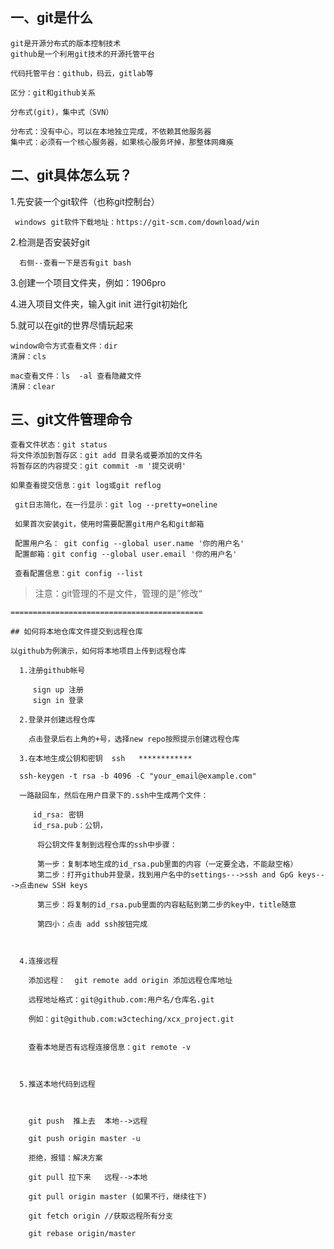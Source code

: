 ## 一、git是什么

    git是开源分布式的版本控制技术
    github是一个利用git技术的开源托管平台

    代码托管平台：github，码云，gitlab等

    区分：git和github关系

    分布式(git)，集中式（SVN）

    分布式：没有中心，可以在本地独立完成，不依赖其他服务器
    集中式：必须有一个核心服务器，如果核心服务坏掉，那整体网瘫痪

## 二、git具体怎么玩？

   1.先安装一个git软件（也称git控制台）

     windows git软件下载地址：https://git-scm.com/download/win

   2.检测是否安装好git

      右侧--查看一下是否有git bash

   3.创建一个项目文件夹，例如：1906pro

   4.进入项目文件夹，输入git init 进行git初始化

   5.就可以在git的世界尽情玩起来

    window命令方式查看文件：dir
    清屏：cls

    mac查看文件：ls  -al 查看隐藏文件
    清屏：clear
## 三、git文件管理命令

    查看文件状态：git status
    将文件添加到暂存区：git add 目录名或要添加的文件名
    将暂存区的内容提交：git commit -m '提交说明'

    如果查看提交信息：git log或git reflog

     git日志简化，在一行显示：git log --pretty=oneline

     如果首次安装git，使用时需要配置git用户名和git邮箱

     配置用户名： git config --global user.name '你的用户名'
     配置邮箱：git config --global user.email '你的用户名'

     查看配置信息：git config --list


   > 注意：git管理的不是文件，管理的是”修改“


    ===========================================

    ## 如何将本地仓库文件提交到远程仓库

    以github为例演示，如何将本地项目上传到远程仓库

      1.注册github帐号

         sign up 注册
         sign in 登录

      2.登录并创建远程仓库
        
        点击登录后右上角的+号，选择new repo按照提示创建远程仓库
   
      3.在本地生成公钥和密钥  ssh   ************

      ssh-keygen -t rsa -b 4096 -C "your_email@example.com"

      一路敲回车，然后在用户目录下的.ssh中生成两个文件：
        
         id_rsa: 密钥
         id_rsa.pub：公钥，

          将公钥文件复制到远程仓库的ssh中步骤：

          第一步：复制本地生成的id_rsa.pub里面的内容（一定要全选，不能敲空格）
          第二步：打开github并登录，找到用户名中的settings--->ssh and GpG keys--->点击new SSH keys

          第三步：将复制的id_rsa.pub里面的内容粘贴到第二步的key中，title随意

          第四小：点击 add ssh按钮完成



      4.连接远程

        添加远程：  git remote add origin 添加远程仓库地址

        远程地址格式：git@github.com:用户名/仓库名.git

        例如：git@github.com:w3cteching/xcx_project.git


        查看本地是否有远程连接信息：git remote -v



      5.推送本地代码到远程



        git push  推上去  本地-->远程

        git push origin master -u

        拒绝，报错：解决方案

        git pull 拉下来   远程-->本地

        git pull origin master (如果不行，继续往下)

        git fetch origin //获取远程所有分支

        git rebase origin/master



        



      



